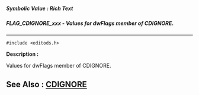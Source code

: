 ##### Symbolic Value : Rich Text
##### FLAG_CDIGNORE_xxx - Values for dwFlags member of CDIGNORE.
---
```
#include <editods.h>
```
**Description :**

Values for dwFlags member of CDIGNORE.

**See Also :**
[CDIGNORE](/domino-c-api-docs/reference/Data/CDIGNORE)
---
